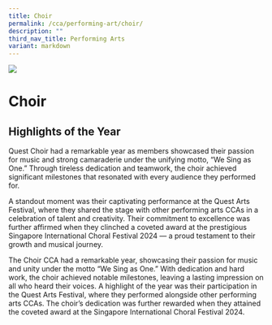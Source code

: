 ```yaml
---
title: Choir
permalink: /cca/performing-art/choir/
description: ""
third_nav_title: Performing Arts
variant: markdown
---
```

![](/images/CCA/choir.png)

Choir
=====



**Highlights of the Year**
----------

Quest Choir had a remarkable year as members showcased their passion for music and strong camaraderie under the unifying motto, “We Sing as One.” Through tireless dedication and teamwork, the choir achieved significant milestones that resonated with every audience they performed for.

A standout moment was their captivating performance at the Quest Arts Festival, where they shared the stage with other performing arts CCAs in a celebration of talent and creativity. Their commitment to excellence was further affirmed when they clinched a coveted award at the prestigious Singapore International Choral Festival 2024 — a proud testament to their growth and musical journey.

The Choir CCA had a remarkable year,
showcasing their passion for music and
unity under the motto “We Sing as One.”
With dedication and hard work, the choir
achieved notable milestones, leaving a lasting
impression on all who heard their voices.
A highlight of the year was their participation
in the Quest Arts Festival, where they
performed alongside other performing arts
CCAs. The choir’s dedication was further rewarded
when they attained the coveted award at the Singapore International Choral Festival 2024.




 
 
 
 